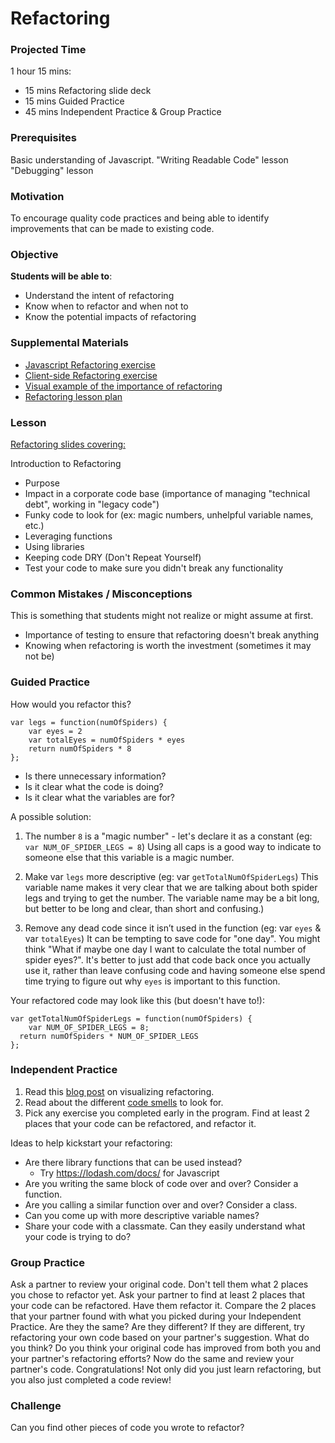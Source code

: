 # Refactoring

### Projected Time
1 hour 15 mins:
   - 15 mins Refactoring slide deck
   - 15 mins Guided Practice
   - 45 mins Independent Practice & Group Practice

### Prerequisites
Basic understanding of Javascript.
"Writing Readable Code" lesson
"Debugging" lesson

### Motivation
To encourage quality code practices and being able to identify improvements that can be made to existing code.

### Objective
**Students will be able to**: 
- Understand the intent of refactoring
- Know when to refactor and when not to
- Know the potential impacts of refactoring

### Supplemental Materials
- [Javascript Refactoring exercise](https://github.com/yearofthedan/refactoring-exercise)
- [Client-side Refactoring exercise](https://gist.github.com/davemo/949361)
- [Visual example of the importance of refactoring](http://ronjeffries.com/xprog/articles/refactoring-not-on-the-backlog/)
- [Refactoring lesson plan](https://refactoring.guru/refactoring/what-is-refactoring)

### Lesson
[Refactoring slides covering:](https://docs.google.com/presentation/d/1Dcu1q3W3hZIkk0Wa1mG3KBK75vzY2peFel5WNgNyqN0/edit#slide=id.g24af0a8acd_0_9)

Introduction to Refactoring
- Purpose
- Impact in a corporate code base (importance of managing "technical debt", working in "legacy code")
- Funky code to look for (ex: magic numbers, unhelpful variable names, etc.)
- Leveraging functions
- Using libraries
- Keeping code DRY (Don't Repeat Yourself)
- Test your code to make sure you didn't break any functionality

### Common Mistakes / Misconceptions
This is something that students might not realize or might assume at first.
- Importance of testing to ensure that refactoring doesn't break anything
- Knowing when refactoring is worth the investment (sometimes it may not be)

### Guided Practice
How would you refactor this?
```
var legs = function(numOfSpiders) {
    var eyes = 2
    var totalEyes = numOfSpiders * eyes
    return numOfSpiders * 8 
};
```
- Is there unnecessary information?
- Is it clear what the code is doing?
- Is it clear what the variables are for?

A possible solution:
1. The number `8` is a "magic number" - let's declare it as a constant
(eg: `var NUM_OF_SPIDER_LEGS = 8`)
Using all caps is a good way to indicate to someone else that this variable is a magic number.

2. Make var `legs` more descriptive
(eg: var `getTotalNumOfSpiderLegs`) 
This variable name makes it very clear that we are talking about both spider legs and trying to get the number. The variable name may be a bit long, but better to be long and clear, than short and confusing.)

3. Remove any dead code since it isn’t used in the function
(eg: var `eyes` & var `totalEyes`)
It can be tempting to save code for "one day". You might think "What if maybe one day I want to calculate the total number of spider eyes?". It's better to just add that code back once you actually use it, rather than leave confusing code and having someone else spend time trying to figure out why `eyes` is important to this function.

Your refactored code may look like this (but doesn't have to!):
```
var getTotalNumOfSpiderLegs = function(numOfSpiders) {
	var NUM_OF_SPIDER_LEGS = 8;
  return numOfSpiders * NUM_OF_SPIDER_LEGS 
};
```

### Independent Practice
1. Read this [blog post](https://ronjeffries.com/xprog/articles/refactoring-not-on-the-backlog/) on visualizing refactoring.
2. Read about the different [code smells](https://refactoring.guru/refactoring/smells) to look for.
3. Pick any exercise you completed early in the program. Find at least 2 places that your code can be refactored, and refactor it.

Ideas to help kickstart your refactoring:
- Are there library functions that can be used instead?
  - Try https://lodash.com/docs/ for Javascript
- Are you writing the same block of code over and over? Consider a function.
- Are you calling a similar function over and over? Consider a class.
- Can you come up with more descriptive variable names?
- Share your code with a classmate. Can they easily understand what your code is trying to do?

### Group Practice
Ask a partner to review your original code. Don't tell them what 2 places you chose to refactor yet.
Ask your partner to find at least 2 places that your code can be refactored. Have them refactor it.
Compare the 2 places that your partner found with what you picked during your Independent Practice. Are they the same? Are they different? If they are different, try refactoring your own code based on your partner's suggestion. What do you think? Do you think your original code has improved from both you and your partner's refactoring efforts?
Now do the same and review your partner's code.
Congratulations! Not only did you just learn refactoring, but you also just completed a code review!

### Challenge
Can you find other pieces of code you wrote to refactor?
